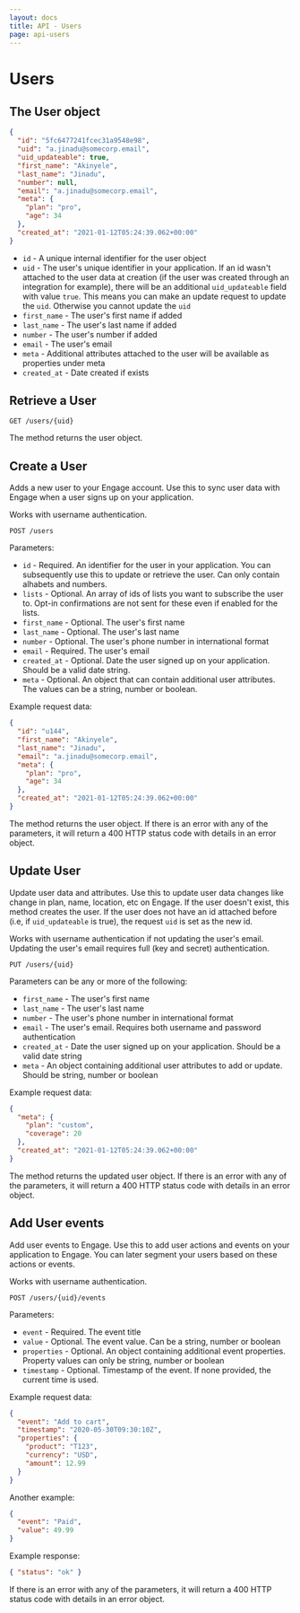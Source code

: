 ```yaml
---
layout: docs
title: API - Users
page: api-users
---
```

# Users

## The User object

```json
{
  "id": "5fc6477241fcec31a9548e98",
  "uid": "a.jinadu@somecorp.email",
  "uid_updateable": true,
  "first_name": "Akinyele",
  "last_name": "Jinadu",
  "number": null,
  "email": "a.jinadu@somecorp.email",
  "meta": {
    "plan": "pro",
    "age": 34
  },
  "created_at": "2021-01-12T05:24:39.062+00:00"
}
```

- `id` - A unique internal identifier for the user object
- `uid` - The user's unique identifier in your application. If an id wasn't attached to the user data at creation (if the user was created through an integration for example), there will be an additional `uid_updateable` field with value `true`. This means you can make an update request to update the `uid`. Otherwise you cannot update the `uid`
- `first_name` - The user's first name if added
- `last_name` - The user's last name if added
- `number` - The user's number if added
- `email` - The user's email
- `meta` - Additional attributes attached to the user will be available as properties under meta
- `created_at` - Date created if exists

## Retrieve a User

```
GET /users/{uid}
```

The method returns the user object.

## Create a User

Adds a new user to your Engage account. Use this to sync user data with Engage when a user signs up on your application.

Works with username authentication.

```
POST /users
```

Parameters:
- `id` - Required. An identifier for the user in your application. You can subsequently use this to update or retrieve the user. Can only contain alhabets and numbers.
- `lists` - Optional. An array of ids of lists you want to subscribe the user to. Opt-in confirmations are not sent for these even if enabled for the lists.
- `first_name` - Optional. The user's first name
- `last_name` - Optional. The user's last name
- `number` - Optional. The user's phone number in international format
- `email` - Required. The user's email
- `created_at` - Optional. Date the user signed up on your application. Should be a valid date string.
- `meta` - Optional. An object that can contain additional user attributes. The values can be a string, number or boolean.

Example request data:
```json
{
  "id": "u144",
  "first_name": "Akinyele",
  "last_name": "Jinadu",
  "email": "a.jinadu@somecorp.email",
  "meta": {
    "plan": "pro",
    "age": 34
  },
  "created_at": "2021-01-12T05:24:39.062+00:00"
}
```

The method returns the user object. If there is an error with any of the parameters, it will return a 400 HTTP status code with details in an error object.


## Update User

Update user data and attributes. Use this to update user data changes like change in plan, name, location, etc on Engage. If the user doesn't exist, this method creates the user. If the user does not have an id attached before (i.e, if `uid_updateable` is true), the request `uid` is set as the new id.

Works with username authentication if not updating the user's email. Updating the user's email requires full (key and secret) authentication.

```
PUT /users/{uid}
```

Parameters can be any or more of the following:
- `first_name` - The user's first name
- `last_name` - The user's last name
- `number` - The user's phone number in international format
- `email` - The user's email. Requires both username and password authentication
- `created_at` - Date the user signed up on your application. Should be a valid date string
- `meta` - An object containing additional user attributes to add or update. Should be string, number or boolean

Example request data:
```json
{
  "meta": {
    "plan": "custom",
    "coverage": 20 
  },
  "created_at": "2021-01-12T05:24:39.062+00:00"
}
```

The method returns the updated user object. If there is an error with any of the parameters, it will return a 400 HTTP status code with details in an error object.

## Add User events

Add user events to Engage. Use this to add user actions and events on your application to Engage. You can later segment your users based on these actions or events.

Works with username authentication.

```
POST /users/{uid}/events
```

Parameters:
- `event` - Required. The event title
- `value` - Optional. The event value. Can be a string, number or boolean
- `properties` - Optional. An object containing additional event properties. Property values can only be string, number or boolean
- `timestamp` - Optional. Timestamp of the event. If none provided, the current time is used.

Example request data:
```json
{
  "event": "Add to cart",
  "timestamp": "2020-05-30T09:30:10Z",
  "properties": {
    "product": "T123",
    "currency": "USD",
    "amount": 12.99
  }
}
```
Another example:
```json
{
  "event": "Paid",
  "value": 49.99
}
```

Example response:

```json
{ "status": "ok" }
```
If there is an error with any of the parameters, it will return a 400 HTTP status code with details in an error object.
